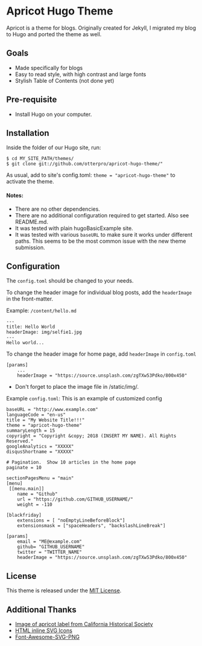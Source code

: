 # Apricot Hugo Theme

Apricot is a theme for blogs. Originally created for Jekyll, I migrated my blog to Hugo and ported the theme as well.

## Goals
* Made specifically for blogs
* Easy to read style, with high contrast and large fonts
* Stylish Table of Contents (not done yet)

## Pre-requisite
* Install Hugo on your computer.

## Installation
Inside the folder of our Hugo site, run:

	$ cd MY_SITE_PATH/themes/
	$ git clone git://github.com/otterpro/apricot-hugo-theme/"

As usual, add to site's config.toml: `theme = "apricot-hugo-theme"` to activate the theme.
#### Notes:
* There are no other dependencies.  
* There are no additional configuration required to get started.   Also see README.md.
* It was tested with plain hugoBasicExample site. 
* It was tested with various `baseURL` to make sure it works under different paths.  This seems to be the most common issue with the new theme submission.

## Configuration
The `config.toml` should be changed to your needs.

To change the header image for individual blog posts, add the `headerImage` in the front-matter.

Example: `/content/hello.md`

	---
	title: Hello World
	headerImage: img/selfie1.jpg
	---
	Hello world...

To change the header image for home page, add `headerImage` in `config.toml`

	[params]
		...
		headerImage = "https://source.unsplash.com/zgTXw53Pdko/800x450"
* Don't forget to place the image file in /static/img/.


Example `config.toml`:
This is an example of customized config 

	baseURL = "http://www.example.com"
	languageCode = "en-us"
	title = "My Website Title!!!"
	theme = "apricot-hugo-theme"
	summaryLength = 15
	copyright = "Copyright &copy; 2018 (INSERT MY NAME). All Rights Reserved."
	googleAnalytics = "XXXXX"
	disqusShortname = "XXXXX"

	# Pagination.  Show 10 articles in the home page
	paginate = 10

	sectionPagesMenu = "main"
	[menu]
	 [[menu.main]]
	    name = "Github"
	    url = "https://github.com/GITHUB_USERNAME/"
	    weight = -110

	[blackfriday]
	    extensions = [ "noEmptyLineBeforeBlock"]
		extensionsmask = ["spaceHeaders", "backslashLineBreak"]

	[params]
		email = "ME@example.com"
		github= "GITHUB_USERNAME"
		twitter = "TWITTER_NAME"
		headerImage = "https://source.unsplash.com/zgTXw53Pdko/800x450"

## License
This theme is released under the [MIT License](https://github.com/otterpro/apricot-hugo-theme/blob/master/LICENSE.md).

## Additional Thanks
* [Image of apricot label from California Historical Society](https://flic.kr/p/rbYkYV)
* [HTML inline SVG Icons](http://codepen.io/ruandre/pen/howFi)
* [Font-Awesome-SVG-PNG](https://github.com/encharm/Font-Awesome-SVG-PNG)

